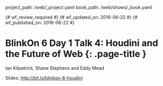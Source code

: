 project_path: /web/_project.yaml
book_path: /web/shows/_book.yaml

{# wf_review_required #}
{# wf_updated_on: 2016-06-22 #}
{# wf_published_on: 2016-06-22 #}

# BlinkOn 6 Day 1 Talk 4: Houdini and the Future of Web {: .page-title }

Ian Kilpatrick, Shane Stephens and Eddy Mead

Slides: http://bit.ly/blinkon-6-houdini
